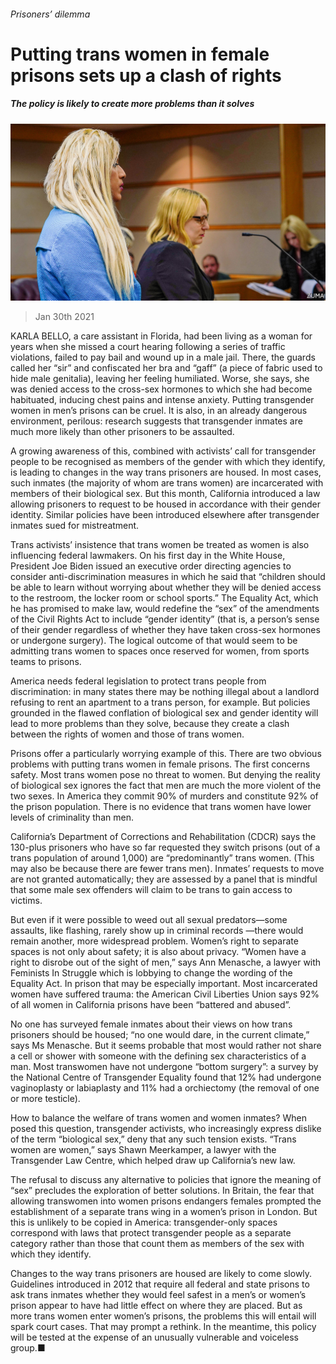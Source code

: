 ###### Prisoners’ dilemma

# Putting trans women in female prisons sets up a clash of rights 

##### The policy is likely to create more problems than it solves 

![image](images/20210130_USP001_0.jpg) 

> Jan 30th 2021 


KARLA BELLO, a care assistant in Florida, had been living as a woman for years when she missed a court hearing following a series of traffic violations, failed to pay bail and wound up in a male jail. There, the guards called her “sir” and confiscated her bra and “gaff” (a piece of fabric used to hide male genitalia), leaving her feeling humiliated. Worse, she says, she was denied access to the cross-sex hormones to which she had become habituated, inducing chest pains and intense anxiety. Putting transgender women in men’s prisons can be cruel. It is also, in an already dangerous environment, perilous: research suggests that transgender inmates are much more likely than other prisoners to be assaulted.


A growing awareness of this, combined with activists’ call for transgender people to be recognised as members of the gender with which they identify, is leading to changes in the way trans prisoners are housed. In most cases, such inmates (the majority of whom are trans women) are incarcerated with members of their biological sex. But this month, California introduced a law allowing prisoners to request to be housed in accordance with their gender identity. Similar policies have been introduced elsewhere after transgender inmates sued for mistreatment.



Trans activists’ insistence that trans women be treated as women is also influencing federal lawmakers. On his first day in the White House, President Joe Biden issued an executive order directing agencies to consider anti-discrimination measures in which he said that “children should be able to learn without worrying about whether they will be denied access to the restroom, the locker room or school sports.” The Equality Act, which he has promised to make law, would redefine the “sex” of the amendments of the Civil Rights Act to include “gender identity” (that is, a person’s sense of their gender regardless of whether they have taken cross-sex hormones or undergone surgery). The logical outcome of that would seem to be admitting trans women to spaces once reserved for women, from sports teams to prisons.


America needs federal legislation to protect trans people from discrimination: in many states there may be nothing illegal about a landlord refusing to rent an apartment to a trans person, for example. But policies grounded in the flawed conflation of biological sex and gender identity will lead to more problems than they solve, because they create a clash between the rights of women and those of trans women.


Prisons offer a particularly worrying example of this. There are two obvious problems with putting trans women in female prisons. The first concerns safety. Most trans women pose no threat to women. But denying the reality of biological sex ignores the fact that men are much the more violent of the two sexes. In America they commit 90% of murders and constitute 92% of the prison population. There is no evidence that trans women have lower levels of criminality than men.


California’s Department of Corrections and Rehabilitation (CDCR) says the 130-plus prisoners who have so far requested they switch prisons (out of a trans population of around 1,000) are “predominantly” trans women. (This may also be because there are fewer trans men). Inmates’ requests to move are not granted automatically; they are assessed by a panel that is mindful that some male sex offenders will claim to be trans to gain access to victims.


But even if it were possible to weed out all sexual predators—some assaults, like flashing, rarely show up in criminal records —there would remain another, more widespread problem. Women’s right to separate spaces is not only about safety; it is also about privacy. “Women have a right to disrobe out of the sight of men,” says Ann Menasche, a lawyer with Feminists In Struggle which is lobbying to change the wording of the Equality Act. In prison that may be especially important. Most incarcerated women have suffered trauma: the American Civil Liberties Union says 92% of all women in California prisons have been “battered and abused”.


No one has surveyed female inmates about their views on how trans prisoners should be housed; “no one would dare, in the current climate,” says Ms Menasche. But it seems probable that most would rather not share a cell or shower with someone with the defining sex characteristics of a man. Most transwomen have not undergone “bottom surgery”: a survey by the National Centre of Transgender Equality found that 12% had undergone vaginoplasty or labiaplasty and 11% had a orchiectomy (the removal of one or more testicle).


How to balance the welfare of trans women and women inmates? When posed this question, transgender activists, who increasingly express dislike of the term “biological sex,” deny that any such tension exists. “Trans women are women,” says Shawn Meerkamper, a lawyer with the Transgender Law Centre, which helped draw up California’s new law.


The refusal to discuss any alternative to policies that ignore the meaning of “sex” precludes the exploration of better solutions. In Britain, the fear that allowing transwomen into women prisons endangers females prompted the establishment of a separate trans wing in a women’s prison in London. But this is unlikely to be copied in America: transgender-only spaces correspond with laws that protect transgender people as a separate category rather than those that count them as members of the sex with which they identify.


Changes to the way trans prisoners are housed are likely to come slowly. Guidelines introduced in 2012 that require all federal and state prisons to ask trans inmates whether they would feel safest in a men’s or women’s prison appear to have had little effect on where they are placed. But as more trans women enter women’s prisons, the problems this will entail will spark court cases. That may prompt a rethink. In the meantime, this policy will be tested at the expense of an unusually vulnerable and voiceless group.■

